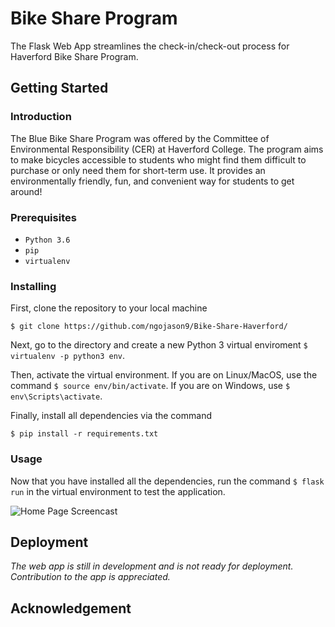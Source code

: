 # Bike Share Program
The Flask Web App streamlines the check-in/check-out process for Haverford Bike Share Program.

## Getting Started

### Introduction
The Blue Bike Share Program was offered by the Committee of Environmental Responsibility (CER) at Haverford College. The program aims to make bicycles accessible to students who might find them difficult to purchase or only need them for short-term use. It provides an environmentally friendly, fun, and convenient way for students to get around!

### Prerequisites
- `Python 3.6`
- `pip`
- `virtualenv`

### Installing
First, clone the repository to your local machine
```
$ git clone https://github.com/ngojason9/Bike-Share-Haverford/
```
Next, go to the directory and create a new Python 3 virtual enviroment `$ virtualenv -p python3 env`.

Then, activate the virtual environment. If you are on Linux/MacOS, use the command `$ source env/bin/activate`. If you are on Windows, use `$ env\Scripts\activate`.

Finally, install all dependencies via the command
```
$ pip install -r requirements.txt
```

### Usage
Now that you have installed all the dependencies, run the command `$ flask run` in the virtual environment to test the application.

![Home Page Screencast](screenshots/myimage.gif)


## Deployment
*The web app is still in development and is not ready for deployment. Contribution to the app is appreciated.*

## Acknowledgement
